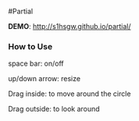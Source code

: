 #Partial

**DEMO**: http://s1hsgw.github.io/partial/

### How to Use

space bar: on/off

up/down arrow: resize

Drag inside: to move around the circle

Drag outside: to look around

